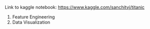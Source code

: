 Link to kaggle notebook:
https://www.kaggle.com/sanchitvj/titanic

1. Feature Engineering
2. Data Visualization
